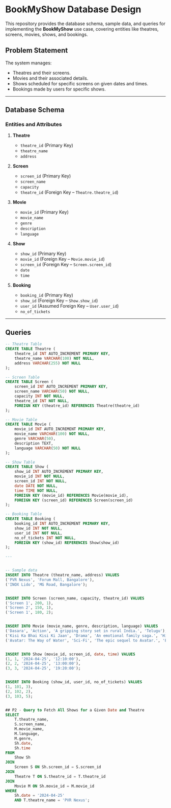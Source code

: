 # BookMyShow Database Design

This repository provides the database schema, sample data, and queries for implementing the **BookMyShow** use case, covering entities like theatres, screens, movies, shows, and bookings.

## Problem Statement

The system manages:
- Theatres and their screens.
- Movies and their associated details.
- Shows scheduled for specific screens on given dates and times.
- Bookings made by users for specific shows.

---

## Database Schema

### Entities and Attributes

1. **Theatre**
   - `theatre_id` (Primary Key)
   - `theatre_name`
   - `address`

2. **Screen**
   - `screen_id` (Primary Key)
   - `screen_name`
   - `capacity`
   - `theatre_id` (Foreign Key – `Theatre.theatre_id`)

3. **Movie**
   - `movie_id` (Primary Key)
   - `movie_name`
   - `genre`
   - `description`
   - `language`

4. **Show**
   - `show_id` (Primary Key)
   - `movie_id` (Foreign Key – `Movie.movie_id`)
   - `screen_id` (Foreign Key – `Screen.screen_id`)
   - `date`
   - `time`

5. **Booking**
   - `booking_id` (Primary Key)
   - `show_id` (Foreign Key – `Show.show_id`)
   - `user_id` (Assumed Foreign Key – `User.user_id`)
   - `no_of_tickets`

---

## Queries

```sql
-- Theatre Table
CREATE TABLE Theatre (
    theatre_id INT AUTO_INCREMENT PRIMARY KEY,
    theatre_name VARCHAR(100) NOT NULL,
    address VARCHAR(255) NOT NULL
);

-- Screen Table
CREATE TABLE Screen (
    screen_id INT AUTO_INCREMENT PRIMARY KEY,
    screen_name VARCHAR(50) NOT NULL,
    capacity INT NOT NULL,
    theatre_id INT NOT NULL,
    FOREIGN KEY (theatre_id) REFERENCES Theatre(theatre_id)
);

-- Movie Table
CREATE TABLE Movie (
    movie_id INT AUTO_INCREMENT PRIMARY KEY,
    movie_name VARCHAR(100) NOT NULL,
    genre VARCHAR(50),
    description TEXT,
    language VARCHAR(50) NOT NULL
);

-- Show Table
CREATE TABLE Show (
    show_id INT AUTO_INCREMENT PRIMARY KEY,
    movie_id INT NOT NULL,
    screen_id INT NOT NULL,
    date DATE NOT NULL,
    time TIME NOT NULL,
    FOREIGN KEY (movie_id) REFERENCES Movie(movie_id),
    FOREIGN KEY (screen_id) REFERENCES Screen(screen_id)
);

-- Booking Table
CREATE TABLE Booking (
    booking_id INT AUTO_INCREMENT PRIMARY KEY,
    show_id INT NOT NULL,
    user_id INT NOT NULL,
    no_of_tickets INT NOT NULL,
    FOREIGN KEY (show_id) REFERENCES Show(show_id)
);

---


-- Sample data
INSERT INTO Theatre (theatre_name, address) VALUES 
('PVR Nexus', 'Forum Mall, Bangalore'),
('INOX Lido', 'MG Road, Bangalore');


INSERT INTO Screen (screen_name, capacity, theatre_id) VALUES 
('Screen 1', 200, 1),
('Screen 2', 150, 1),
('Screen 1', 180, 2);


INSERT INTO Movie (movie_name, genre, description, language) VALUES 
('Dasara', 'Action', 'A gripping story set in rural India.', 'Telugu'),
('Kisi Ka Bhai Kisi Ki Jaan', 'Drama', 'An emotional family saga.', 'Hindi'),
('Avatar: The Way of Water', 'Sci-Fi', 'The epic sequel to Avatar.', 'English');


INSERT INTO Show (movie_id, screen_id, date, time) VALUES 
(1, 1, '2024-04-25', '12:10:00'),
(2, 2, '2024-04-25', '13:00:00'),
(3, 3, '2024-04-25', '19:20:00');


INSERT INTO Booking (show_id, user_id, no_of_tickets) VALUES 
(1, 101, 3),
(2, 102, 2),
(3, 103, 5);


## P2 - Query to Fetch All Shows for a Given Date and Theatre
SELECT 
    T.theatre_name,
    S.screen_name,
    M.movie_name,
    M.language,
    M.genre,
    Sh.date,
    Sh.time
FROM 
    Show Sh
JOIN 
    Screen S ON Sh.screen_id = S.screen_id
JOIN 
    Theatre T ON S.theatre_id = T.theatre_id
JOIN 
    Movie M ON Sh.movie_id = M.movie_id
WHERE 
    Sh.date = '2024-04-25'
    AND T.theatre_name = 'PVR Nexus';




